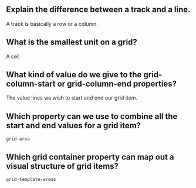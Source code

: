 ## Explain the difference between a track and a line.

A track is basically a row or a column.

## What is the smallest unit on a grid?

A cell

## What kind of value do we give to the grid-column-start or grid-column-end properties?

The value lines we wish to start and end our grid item.

## Which property can we use to combine all the start and end values for a grid item?

`grid-area`

## Which grid container property can map out a visual structure of grid items?

`grid-template-areas`